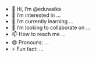 - 👋 Hi, I’m @eduwaika
- 👀 I’m interested in ...
- 🌱 I’m currently learning ...
- 💞️ I’m looking to collaborate on ...
- 📫 How to reach me ...
- 😄 Pronouns: ...
- ⚡ Fun fact: ...

<!---
eduwaika/eduwaika is a ✨ special ✨ repository because its `README.md` (this file) appears on your GitHub profile.
You can click the Preview link to take a look at your changes.
--->
